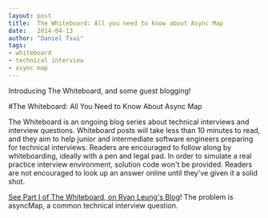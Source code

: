 ```yaml
---
layout: post
title:  The Whiteboard: All you need to know about Async Map
date:   2014-04-13
author: "Daniel Tsui"
tags:
- whiteboard
- technical interview
- async map
---
```


Introducing The Whiteboard, and some guest blogging!

#The Whiteboard: All You Need to Know About Async Map

The Whiteboard is an ongoing blog series about technical interviews and interview questions. Whiteboard posts will take less than 10 minutes to read, and they aim to help junior and intermediate software engineers preparing for technical interviews. Readers are encouraged to follow along by whiteboarding, ideally with a pen and legal pad. In order to simulate a real practice interview environment, solution code won't be provided. Readers are not encouraged to look up an answer online until they've given it a solid shot.

[See Part I of The Whiteboard, on Ryan Leung's Blog](http://www.minocys.com)! The problem is asyncMap, a common technical interview question.
